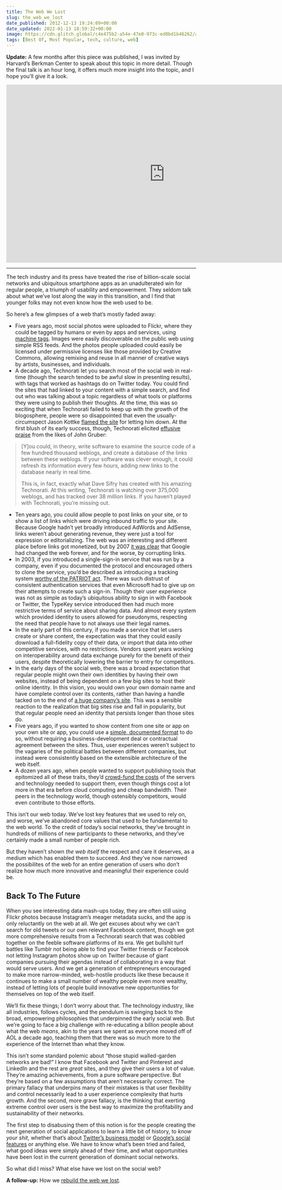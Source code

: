 ```yaml
---
title: The Web We Lost
slug: the_web_we_lost
date_published: 2012-12-13 19:24:09+00:00
date_updated: 2022-01-13 18:59:32+00:00
image: https://cdn.glitch.global/c4e475b2-a54e-47e0-973c-ed0bd1b46262/anil-dash-berkman-crop.jpg?v=1670196932302
tags: [Best Of, Most Popular, tech, culture, web]
---
```

**Update:** A few months after this piece was published, I was invited by Harvard’s Berkman Center to speak about this topic in more detail. Though the final talk is an hour long, it offers much more insight into the topic, and I hope you’ll give it a look.

<iframe width="840" height="473" src="https://www.youtube.com/embed/9KKMnoTTHJk" frameborder="0" allow="accelerometer; autoplay; encrypted-media; gyroscope; picture-in-picture" allowfullscreen></iframe>

---

The tech industry and its press have treated the rise of billion-scale social networks and ubiquitous smartphone apps as an unadulterated win for regular people, a triumph of usability and empowerment. They seldom talk about what we’ve lost along the way in this transition, and I find that younger folks may not even know how the web used to be.

So here’s a few glimpses of a web that’s mostly faded away:

* Five years ago, most social photos were uploaded to Flickr, where they could be tagged by humans or even by apps and services, using [machine tags](http://www.flickr.com/groups/api/discuss/72157594497877875/). Images were easily discoverable on the public web using simple RSS feeds. And the photos people uploaded could easily be licensed under permissive licenses like those provided by Creative Commons, allowing remixing and reuse in all manner of creative ways by artists, businesses, and individuals.
* A decade ago, Technorati let you search most of the social web in real-time (though the search tended to be awful slow in presenting results), with tags that worked as hashtags do on Twitter today. You could find the sites that had linked to your content with a simple search, and find out who was talking about a topic regardless of what tools or platforms they were using to publish their thoughts. At the time, this was so exciting that when Technorati failed to keep up with the growth of the blogosphere, people were so disappointed that even the usually-circumspect Jason Kottke [flamed the site](http://kottke.org/05/08/so-long-technorati) for letting him down. At the first blush of its early success, though, Technorati elicited [effusive praise](http://daringfireball.net/2003/06/take_your_trackbacks_and_dangle) from the likes of John Gruber:

> [Y]ou could, in theory, write software to examine the source code of a few hundred thousand weblogs, and create a database of the links between these weblogs. If your software was clever enough, it could refresh its information every few hours, adding new links to the database nearly in real time.
> 
> This is, in fact, exactly what Dave Sifry has created with his amazing Technorati. At this writing, Technorati is watching over 375,000 weblogs, and has tracked over 38 million links. If you haven’t played with Technorati, you’re missing out.

* Ten years ago, you could allow people to post links on your site, or to show a list of links which were driving inbound traffic to your site. Because Google hadn’t yet broadly introduced AdWords and AdSense, links weren’t about generating revenue, they were just a tool for expression or editorializing. The web was an interesting and different place before links got monetized, but by 2007 [it was clear](/2007/12/google-and-theory-of-mind.html) that Google had changed the web forever, and for the worse, by corrupting links.
* In 2003, if you introduced a single-sign-in service that was run by a company, even if you documented the protocol and encouraged others to clone the service, you’d be described as introducing a tracking system [worthy of the PATRIOT act](http://web-beta.archive.org/web/20051119153505/http://weblog.burningbird.net/archives/2004/03/20/typekey-the-patriot-act-of-weblogging). There was such distrust of consistent authentication services that even Microsoft had to give up on their attempts to create such a sign-in. Though their user experience was not as simple as today’s ubiquitous ability to sign in with Facebook or Twitter, the TypeKey service introduced then had much more restrictive terms of service about sharing data. And almost every system which provided identity to users allowed for pseudonyms, respecting the need that people have to not always use their legal names.
* In the early part of this century, if you made a service that let users create or share content, the expectation was that they could easily download a full-fidelity copy of their data, or import that data into other competitive services, with no restrictions. Vendors spent years working on interoperability around data exchange purely for the benefit of their users, despite theoretically lowering the barrier to entry for competitors.
* In the early days of the social web, there was a broad expectation that regular people might own their own identities by having their own websites, instead of being dependent on a few big sites to host their online identity. In this vision, you would own your own domain name and have complete control over its contents, rather than having a handle tacked on to the end of [a huge company’s site](/2009/06/the-future-of-facebook-usernames.html). This was a sensible reaction to the realization that big sites rise and fall in popularity, but that regular people need an identity that persists longer than those sites do.
* Five years ago, if you wanted to show content from one site or app on your own site or app, you could use a [simple, documented format](http://readwrite.com/2008/05/09/oembed_open_format) to do so, without requiring a business-development deal or contractual agreement between the sites. Thus, user experiences weren’t subject to the vagaries of the political battles between different companies, but instead were consistently based on the extensible architecture of the web itself.
* A dozen years ago, when people wanted to support publishing tools that epitomized all of these traits, they’d [crowd-fund the costs](http://www.wired.com/techbiz/media/news/2001/01/40979) of the servers and technology needed to support them, even though things cost a lot more in that era before cloud computing and cheap bandwidth. Their peers in the technology world, though ostensibly competitors, would even contribute to those efforts.

This isn’t our web today. We’ve lost key features that we used to rely on, and worse, we’ve abandoned core values that used to be fundamental to the web world. To the credit of today’s social networks, they’ve brought in hundreds of millions of new participants to these networks, and they’ve certainly made a small number of people rich.

But they haven’t shown *the web itself* the respect and care it deserves, as a medium which has enabled them to succeed. And they’ve now narrowed the possibilites of the web for an entire generation of users who don’t realize how much more innovative and meaningful their experience could be.

## Back To The Future

When you see interesting data mash-ups today, they are often still using Flickr photos because Instagram’s meager metadata sucks, and the app is only reluctantly on the web at all. We get excuses about why we can’t search for old tweets or our own relevant Facebook content, though we got more comprehensive results from a Technorati search that was cobbled together on the feeble software platforms of its era. We get bullshit turf battles like Tumblr not being able to find your Twitter friends or Facebook not letting Instagram photos show up on Twitter because of giant companies pursuing their agendas instead of collaborating in a way that would serve users. And we get a generation of entrepreneurs encouraged to make more narrow-minded, web-hostile products like these because it continues to make a small number of wealthy people even more wealthy, instead of letting lots of people build innovative new opportunities for themselves on top of the web itself.

We’ll fix these things; I don’t worry about that. The technology industry, like all industries, follows cycles, and the pendulum is swinging back to the broad, empowering philosophies that underpinned the early social web. But we’re going to face a big challenge with re-educating a billion people about what the web *means*, akin to the years we spent as everyone moved off of AOL a decade ago, teaching them that there was so much more to the experience of the Internet than what they know.

This isn’t some standard polemic about “those stupid walled-garden networks are bad!” I know that Facebook and Twitter and Pinterest and LinkedIn and the rest are *great* sites, and they give their users a lot of value. They’re amazing achievements, from a pure software perspective. But they’re based on a few assumptions that aren’t necessarily correct. The primary fallacy that underpins many of their mistakes is that user flexibility and control necessarily lead to a user experience complexity that hurts growth. And the second, more grave fallacy, is the thinking that exerting extreme control over users is the best way to maximize the profitability and sustainability of their networks.

The first step to disabusing them of this notion is for the people creating the next generation of social applications to learn a little bit of history, to *know your shit*, whether that’s about [Twitter’s business model](/2010/04/ten-years-of-twitter-ads.html) or [Google’s social features](/2012/04/why-you-cant-trust-tech-press-to-teach-you-about-the-tech-industry.html) or anything else. We have to know what’s been tried and failed, what good ideas were simply ahead of their time, and what opportunities have been lost in the current generation of dominant social networks.

So what did I miss? What else have we lost on the social web?

**A follow-up:** How we [rebuild the web we lost](/2012/12/18/rebuilding_the_web_we_lost/).
